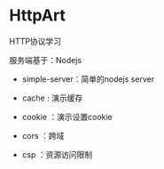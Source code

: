 # HttpArt
HTTP协议学习

服务端基于：Nodejs

- simple-server：简单的nodejs server

- cache : 演示缓存

- cookie ：演示设置cookie

- cors ：跨域

- csp ：资源访问限制
